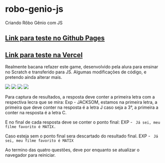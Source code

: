 # robo-genio-js
Criando Rôbo Gênio com JS


## [Link para teste no Github Pages](https://jacksonsr451.github.io/robo-genio-js/)

## [Link para teste na Vercel](https://robo-genio-js.vercel.app/)


Realmente bacana refazer este game, desenvolvido pela alura para ensinar no Scratch e transferido para JS.
Algumas modificações de código, e pretendo ainda alterar mais.

[![](https://img.shields.io/badge/JavaScript-323330?style=for-the-badge&logo=javascript&logoColor=F7DF1E)]() [![](https://img.shields.io/badge/Vercel-000000?style=for-the-badge&logo=vercel&logoColor=white)](vercel.com) [![](https://img.shields.io/badge/GitHub%20Pages-222222?style=for-the-badge&logo=GitHub%20Pages&logoColor=white)](https://pages.github.com/) [![](https://img.shields.io/badge/VSCode-0078D4?style=for-the-badge&logo=visual%20studio%20code&logoColor=white)](https://code.visualstudio.com/)


Para captura de resultados, a resposta deve conter a primeira letra com a respectiva lecra que se mira: Exp - JACKSOM, estamos na primeira letra, a primeira que deve conter na resposta é a letra J caso seja a 3°, a primeira a conter na resposta é a letra C.

E no final de cada resposta deve se conter o ponto final:
EXP - ``` Já sei, meu filme favorito é MATIX.```

Caso esteja sem o ponto final sera descartado do resultado final.
EXP - ``` Já sei, meu filme favorito é MATIX```

Ao termino das quatro questões, deve por enquanto se atualizar o navegador para reiniciar.